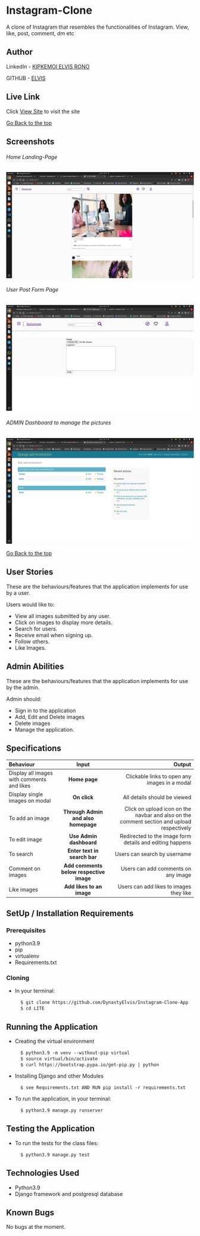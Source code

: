 # Instagram-Clone
A clone of Instagram that resembles the functionalities of Instagram. View, like, post, comment, dm etc

## Author  
  
LinkedIn - [KIPKEMOI ELVIS RONO](https://www.linkedin.com/in/elvis-rono-aa3548209/)


GITHUB - [ELVIS](https://github.com/DynastyElvis)

  
 
##  Live Link  
 Click [View Site](https://elv)  to visit the site


[Go Back to the top](#Instagram-Clone)

  
## Screenshots 
###### Home Landing-Page
 
<img src="https://raw.githubusercontent.com/DynastyElvis/Instagram-Clone/main/insta/static/images/Screenshot%20from%202022-06-04%2010-17-24.png">
 
 ###### User Post Form Page
 <img src="https://raw.githubusercontent.com/DynastyElvis/Instagram-Clone/main/insta/static/images/Screenshot%20from%202022-06-04%2010-17-59.png"> 

 ###### ADMIN Dashboard to manage the pictures
 <img src="https://raw.githubusercontent.com/DynastyElvis/Instagram-Clone/main/insta/static/images/Screenshot%20from%202022-06-04%2010-17-47.png">

[Go Back to the top](#Instagram-Clone)

## User Stories
These are the behaviours/features that the application implements for use by a user.

Users would like to:
* View all images submitted by any user.
* Click on images to display more details.
* Search for users.
* Receive email when signing up.
* Follow others.
* Like Images.


## Admin Abilities
These are the behaviours/features that the application implements for use by the admin.

Admin should:
* Sign in to the application
* Add, Edit and Delete images
* Delete images
* Manage the application.


## Specifications
| Behaviour | Input | Output |
| :---------------- | :---------------: | ------------------: |
| Display all images with comments and likes | **Home page** | Clickable links to open any images in a modal |
| Display single images on modal | **On  click** | All details should be viewed|
| To add an image  | **Through Admin and also homepage** | Click on upload icon on the navbar and also on the comment section and upload respectively|
| To edit image  | **Use Admin dashboard** | Redirected to the  image form details and editing happens|
| To search  | **Enter text in search bar** | Users can search by username|
| Comment on images | **Add comments below respective image** | Users can add comments on any image|
| Like images | **Add likes to an image** | Users can add likes to images they like|



## SetUp / Installation Requirements
### Prerequisites
* python3.9
* pip
* virtualenv
* Requirements.txt

### Cloning
* In your terminal:

        $ git clone https://github.com/DynastyElvis/Instagram-Clone-App
        $ cd LITE

## Running the Application
* Creating the virtual environment

        $ python3.9 -m venv --without-pip virtual
        $ source virtual/bin/activate
        $ curl https://bootstrap.pypa.io/get-pip.py | python

* Installing Django and other Modules

        $ see Requirements.txt AND RUN pip install -r requirements.txt

* To run the application, in your terminal:

        $ python3.9 manage.py runserver

## Testing the Application
* To run the tests for the class files:

        $ python3.9 manage.py test 

## Technologies Used
* Python3.9
* Django  framework and postgresql database

## Known Bugs
No bugs at the moment.            

